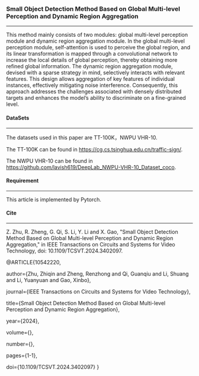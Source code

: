 
### Small Object Detection Method Based on Global Multi-level Perception and Dynamic Region Aggregation

-----------

This method mainly consists of two modules: global multi-level perception module and dynamic region aggregation module. In the global multi-level perception module, self-attention is used to perceive the global region, and its linear transformation is mapped through a convolutional network to increase the local details of global perception, thereby obtaining more refined global information. The dynamic region aggregation module, devised with a sparse strategy in mind, selectively interacts with relevant features. This design allows aggregation of key features of individual instances, effectively mitigating noise interference. Consequently, this approach addresses the challenges associated with densely distributed targets and enhances the model’s ability to discriminate on a fine-grained level. 

#### DataSets

----------

The datasets used in this paper are TT-100K，NWPU VHR-10. 

The TT-100K can be found in https://cg.cs.tsinghua.edu.cn/traffic-sign/. 

The NWPU VHR-10 can be found in https://github.com/lavish619/DeepLab_NWPU-VHR-10_Dataset_coco.

#### Requirement

-------------------

This article is implemented by Pytorch.

#### Cite

----------------------------------------------
Z. Zhu, R. Zheng, G. Qi, S. Li, Y. Li and X. Gao, "Small Object Detection Method Based on Global Multi-level Perception and Dynamic Region Aggregation," in IEEE Transactions on Circuits and Systems for Video Technology, doi: 10.1109/TCSVT.2024.3402097. 




@ARTICLE{10542220,
  
  author={Zhu, Zhiqin and Zheng, Renzhong and Qi, Guanqiu and Li, Shuang and Li, Yuanyuan and Gao, Xinbo},
  
  journal={IEEE Transactions on Circuits and Systems for Video Technology}, 
  
  title={Small Object Detection Method Based on Global Multi-level Perception and Dynamic Region Aggregation}, 
  
  year={2024},
  
  volume={},
  
  number={},
  
  pages={1-1},
  
  doi={10.1109/TCSVT.2024.3402097}
  }
